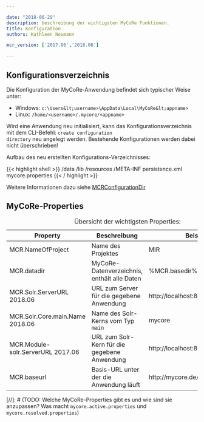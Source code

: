 ```yaml
---

date: "2018-06-29"
description: beschreibung der wichtigsten MyCoRe Funktionen.
title: Konfiguration
authors: Kathleen Neumann

mcr_version: ['2017.06','2018.06']

---
```



## Konfigurationsverzeichnis

Die Konfiguration der MyCoRe-Anwendung befindet sich typischer Weise unter:

* Windows: <code>c:\Users\&lt;username>\AppData\Local\MyCoRe\&lt;appname></code>
* Linux: <code>/home/&lt;username>/.mycore/&lt;appname></code>

Wird eine Anwendung neu initialisiert, kann das Konfigurationsverzeichnis mit dem CLI-Befehl:
<code>create configuration directory</code> neu angelegt werden. Bestehende Konfigurationen
werden dabei nicht überschrieben!

Aufbau des neu erstellten Konfigurations-Verzeichnisses:

{{< highlight shell >}}
/data
/lib
/resources
  /META-INF
    persistence.xml
mycore.properties
{{< / highlight >}}

Weitere Informationen dazu siehe [MCRConfigurationDir](http://www.mycore.de/generated/mycore/apidocs/org/mycore/common/config/MCRConfigurationDir.html)

## MyCoRe-Properties

<table class="table table-striped">
        <caption>Übersicht der wichtigsten Properties:</caption>
        <thead>
          <tr>
            <th>Property</th>
            <th>Beschreibung</th>
            <th>Beispiel</th>
          </tr>
        </thead>
        <tbody>
          <tr>
            <td>MCR.NameOfProject</td>
            <td>Name des Projektes</td>
            <td>MIR</td>
          </tr>
          <tr>
            <td>MCR.datadir</td>
            <td>MyCoRe-Datenverzeichnis, enthält alle Daten</td>
            <td>%MCR.basedir%/data (default)</td>
          </tr>
          <tr>
            <td>MCR.Solr.ServerURL <span class="label label-warning">2018.06</span></td>
            <td>URL zum Server für die gegebene Anwendung</td>
            <td>http://localhost:8983/</td>
          </tr>
          <tr>
            <td>MCR.Solr.Core.main.Name <span class="label label-warning">2018.06</span></td>
            <td>Name des Solr-Kerns vom Typ <code>main</code></td>
            <td>mycore</td>
          </tr>
          <tr>
            <td>MCR.Module-solr.ServerURL <span class="label label-warning">2017.06</span></td>
            <td>URL zum Solr-Kern für die gegebene Anwendung</td>
            <td>http://localhost:8080/solr/mycore</td>
          </tr>
          <tr>
            <td>MCR.baseurl</td>
            <td>Basis-URL unter der die Anwendung läuft</td>
            <td>http://mycore.de/mir/</td>
          </tr>
        </tbody>
      </table>
<!-- https://www.jamestharpe.com/code-comments-markdown/ -->
[//]: # (TODO: Welche MyCoRe-Properties gibt es und wie sind sie anzupassen? Was macht <code>mycore.active.properties</code> und <code>mycore.resolved.properties</code>)


